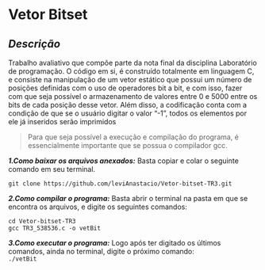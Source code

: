 # Vetor Bitset

## *Descrição*
  Trabalho avaliativo que compõe parte da nota final da disciplina Laboratório de programação.
  O código em si, é construído totalmente em linguagem C, e consiste na manipulação de um vetor estático que possui um número de posições definidas com o uso de operadores bit a bit, e com isso, fazer com que seja possível o armazenamento de valores entre 0 e 5000 entre os bits de cada posição desse vetor. Além disso, a codificação conta com a condição de que se o usuário digitar o valor “-1”, todos os elementos por ele já inseridos serão imprimidos
  
  >Para que seja possível a execução e compilação do programa, é essencialmente importante que se
  possua o compilador gcc.
  
  ***1.Como baixar os arquivos anexados:***
     Basta copiar e colar o seguinte comando em seu terminal.
  ```
  git clone https://github.com/leviAnastacio/Vetor-bitset-TR3.git
  ```
***2.Como compilar o programa:*** 
  Basta abrir o terminal na pasta em que se encontra os arquivos, e digite os seguintes comandos:
  ```
  cd Vetor-bitset-TR3
  gcc TR3_538536.c -o vetBit
  ```
  ***3.Como executar o programa:***
    Logo após ter digitado os últimos comandos, ainda no terminal, digite o próximo comando:  
    ```
    ./vetBit   
    ```
